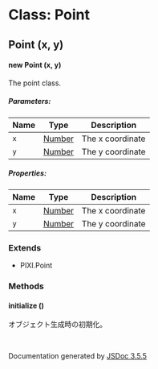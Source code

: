 # Class: Point

## Point (x, y)

#### new Point (x, y)

The point class.

##### Parameters:

| Name | Type | Description |
| --- | --- | --- |
| `x` | [Number](Number.html) | The x coordinate |
| `y` | [Number](Number.html) | The y coordinate |

##### Properties:

| Name | Type | Description |
| --- | --- | --- |
| `x` | [Number](Number.html) | The x coordinate |
| `y` | [Number](Number.html) | The y coordinate |

<dl>
</dl>

### Extends

* PIXI.Point

### Methods

#### initialize ()

 オブジェクト生成時の初期化。
<dl>
</dl>
 <br>

  Documentation generated by [JSDoc 3.5.5](https://github.com/jsdoc3/jsdoc)
